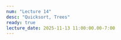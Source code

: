 ```yaml
---
num: "Lecture 14"
desc: "Quicksort, Trees"
ready: true
lecture_date: 2025-11-13 11:00:00.00-7:00
---
```

